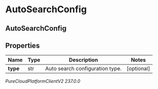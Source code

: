 # AutoSearchConfig

## AutoSearchConfig

## Properties

|Name | Type | Description | Notes|
|------------ | ------------- | ------------- | -------------|
| **type** | str | Auto search configuration type. | [optional] |



_PureCloudPlatformClientV2 237.0.0_
